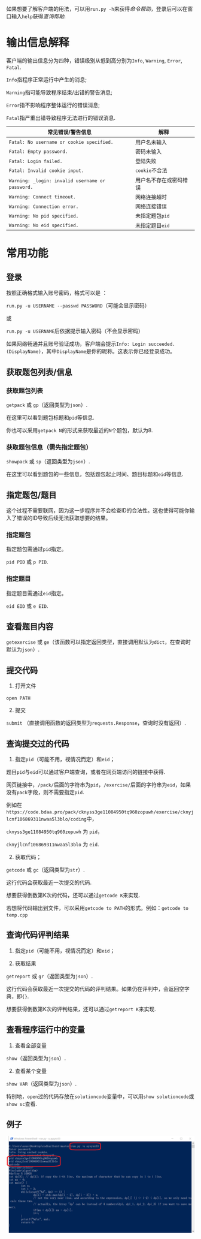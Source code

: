 如果想要了解客户端的用法，可以用`run.py -h`来获得*命令帮助*，登录后可以在窗口输入`help`获得*查询帮助*.

# 输出信息解释

客户端的输出信息分为四种，错误级别从低到高分别为`Info`, `Warning`, `Error`, `Fatal`.

`Info`指程序正常运行中产生的消息;

`Warning`指可能导致程序结束/出错的警告消息;

`Error`指不影响程序整体运行的错误消息;

`Fatal`指严重出错导致程序无法进行的错误消息.

|常见错误/警告信息|解释|
|-------------------------------|---------------------|
|`Fatal: No username or cookie specified.`|用户名未输入|
|`Fatal: Empty password.`|密码未输入|
|`Fatal: Login failed.`|登陆失败|
|`Fatal: Invalid cookie input.`|`cookie`不合法|
|`Warning: _login: invalid username or password.`|用户名不存在或密码错误|
|`Warning: Connect timeout.`|网络连接超时|
|`Warning: Connection error.`|网络连接错误|
|`Warning: No pid specified.`|未指定题包`pid`|
|`Warning: No eid specified.`|未指定题目`eid`|

# 常用功能

## 登录

按照正确格式输入账号密码，格式可以是 ：

`run.py -u USERNAME --passwd PASSWORD`（可能会显示密码）

或

`run.py -u USERNAME`后依据提示输入密码（不会显示密码）

如果网络畅通并且账号验证成功，客户端会提示`Info: Login succeeded.(DisplayName)`，其中`DisplayName`是你的昵称。这表示你已经登录成功。

## 获取题包列表/信息

### 获取题包列表

`getpack` 或 `gp`（返回类型为`json`）.

在这里可以看到题包标题和`pid`等信息.

你也可以采用`getpack N`的形式来获取最近的`N`个题包，默认为8.

### 获取题包信息（需先指定题包）

`showpack` 或 `sp`（返回类型为`json`）.

在这里可以看到题包的一些信息，包括题包起止时间、题目标题和`eid`等信息.

## 指定题包/题目

这个过程不需要联网，因为这一步程序并不会检查ID的合法性。这也使得可能你输入了错误的ID导致后续无法获取想要的结果。

### 指定题包

指定题包需通过`pid`指定。

`pid PID` 或 `p PID`.

### 指定题目

指定题目需通过`eid`指定。

`eid EID` 或 `e EID`.

## 查看题目内容

`getexercise` 或 `ge`（该函数可以指定返回类型，直接调用默认为`dict`，在查询时默认为`json`）.

## 提交代码

1. 打开文件

`open PATH`

2. 提交

`submit` （直接调用函数的返回类型为`requests.Response`，查询时没有返回）.

## 查询提交过的代码

1. 指定`pid`（可能不用，视情况而定）和`eid`；

题目`pid`与`eid`可以通过客户端查询，或者在网页端访问的链接中获得.

网页链接中，`/pack/`后面的字符串为`pid`，`/exercise/`后面的字符串为`eid`，如果没有`pack`字段，则不需要指定`pid`.

例如在`https://code.bdaa.pro/pack/cknyss3ge11084950tq960zopuwh/exercise/cknyjlcnf106869311nwaa5l3blo/coding`中，

`cknyss3ge11084950tq960zopuwh` 为 `pid`，

`cknyjlcnf106869311nwaa5l3blo` 为 `eid`.

2. 获取代码；

`getcode` 或 `gc`（返回类型为`str`）.

这行代码会获取最近一次提交的代码.

想要获得倒数第K次的代码，还可以通过`getcode K`来实现.

若想将代码输出到文件，可以采用`getcode to PATH`的形式。例如：`getcode to temp.cpp`

## 查询代码评判结果

1. 指定`pid`（可能不用，视情况而定）和`eid`；

2. 获取结果

`getreport` 或 `gr`（返回类型为`json`）.

这行代码会获取最近一次提交的代码的评判结果。如果仍在评判中，会返回空字典，即`{}`.

想要获得倒数第K次的评判结果，还可以通过`getreport K`来实现.

## 查看程序运行中的变量

1. 查看全部变量

`show`（返回类型为`json`）.

2. 查看某个变量

`show VAR`（返回类型为`json`）.

特别地，`open`过的代码存放在`solutioncode`变量中，可以用`show solutioncode`或`show sc`查看.

## 例子

![avatar](./help/example.png)

